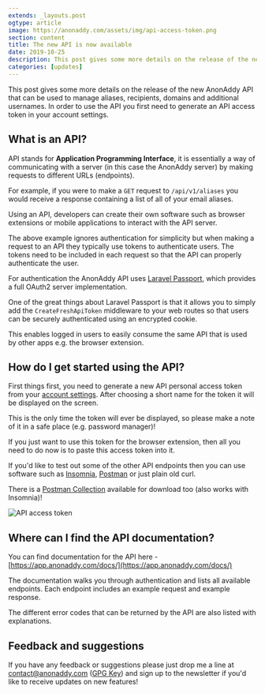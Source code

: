 ```yaml
---
extends: _layouts.post
ogtype: article
image: https://anonaddy.com/assets/img/api-access-token.png
section: content
title: The new API is now available
date: 2019-10-25
description: This post gives some more details on the release of the new AnonAddy API that can be used to manage aliases, recipients, domains and additional usernames. In order to use the API you first need to generate an API access token in your account settings.
categories: [updates]
---
```


This post gives some more details on the release of the new AnonAddy API that can be used to manage aliases, recipients, domains and additional usernames. In order to use the API you first need to generate an API access token in your account settings.

## What is an API?

API stands for **Application Programming Interface**, it is essentially a way of communicating with a server (in this case the AnonAddy server) by making requests to different URLs (endpoints).

For example, if you were to make a `GET` request to `/api/v1/aliases` you would receive a response containing a list of all of your email aliases.

Using an API, developers can create their own software such as browser extensions or mobile applications to interact with the API server.

The above example ignores authentication for simplicity but when making a request to an API they typically use tokens to authenticate users. The tokens need to be included in each request so that the API can properly authenticate the user.

For authentication the AnonAddy API uses [Laravel Passport](https://laravel.com/docs/6.x/passport), which provides a full OAuth2 server implementation.

One of the great things about Laravel Passport is that it allows you to simply add the `CreateFreshApiToken` middleware to your web routes so that users can be securely authenticated using an encrypted cookie.

This enables logged in users to easily consume the same API that is used by other apps e.g. the browser extension.

## How do I get started using the API?

First things first, you need to generate a new API personal access token from your [account settings](https://app.anonaddy.com/settings). After choosing a short name for the token it will be displayed on the screen.

This is the only time the token will ever be displayed, so please make a note of it in a safe place (e.g. password manager)!

If you just want to use this token for the browser extension, then all you need to do now is to paste this access token into it.

If you'd like to test out some of the other API endpoints then you can use software such as [Insomnia](https://insomnia.rest/), [Postman](https://www.getpostman.com/) or just plain old curl.

There is a [Postman Collection](https://app.anonaddy.com/docs/collection.json) available for download too (also works with Insomnia)!

<div class="flex justify-center">
  <img class="shadow" src="/assets/img/api-access-token.png" alt="API access token" title="API access token">
</div>

## Where can I find the API documentation?

You can find documentation for the API here - [https://app.anonaddy.com/docs/](https://app.anonaddy.com/docs/)

The documentation walks you through authentication and lists all available endpoints. Each endpoint includes an example request and example response.

The different error codes that can be returned by the API are also listed with explanations.

## Feedback and suggestions

If you have any feedback or suggestions please just drop me a line at [contact@anonaddy.com](mailto:contact@anonaddy.com) ([GPG Key](/anonaddy-contact-public-key.asc)) and sign up to the newsletter if you'd like to receive updates on new features!
